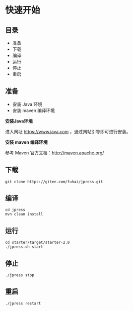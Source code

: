 # 快速开始

## 目录

- 准备
- 下载
- 编译
- 运行
- 停止
- 重启

## 准备

- 安装 Java 环境
- 安装 maven 编译环境

**安装Java环境**

进入网址 https://www.java.com ，通过网站引导即可进行安装。


**安装 maven 编译环境**

参考 Maven 官方文档：http://maven.apache.org/

## 下载

```
git clone https://gitee.com/fuhai/jpress.git
```

## 编译

```
cd jpress
mvn clean install
```

## 运行

```
cd starter/target/starter-2.0
./jpress.sh start
```

## 停止

```
./jpress stop
```

## 重启

```
./jpress restart
```